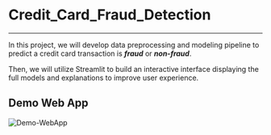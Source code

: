 # Credit_Card_Fraud_Detection

---

In this project, we will develop data preprocessing and modeling pipeline to predict a credit card transaction is ***fraud*** or ***non-fraud***.

Then, we will utilize Streamlit to build an interactive interface displaying the full models and explanations to improve user experience.

## Demo Web App

![Demo-WebApp](https://raw.githubusercontent.com/tuanspjain/Credit_Card_Fraud_Detection/master/Demo_Web_App.gif)
